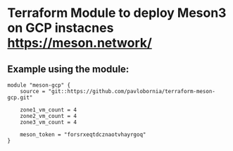 # Terraform Module to deploy Meson3 on GCP instacnes https://meson.network/

## Example using the module:

```
module "meson-gcp" {
    source = "git::https://github.com/pavlobornia/terraform-meson-gcp.git"

    zone1_vm_count = 4
    zone2_vm_count = 4
    zone3_vm_count = 4

    meson_token = "forsrxeqtdcznaotvhayrgoq"
}
```
